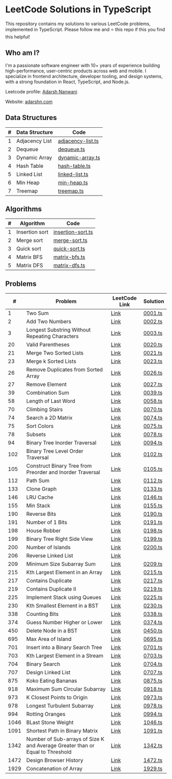 # LeetCode Solutions in TypeScript

This repository contains my solutions to various LeetCode problems, implemented in TypeScript. Please follow me and ⭐ this repo if this you find this helpful!

## Who am I?

I'm a passionate software engineer with 10+ years of experience building high-performance, user-centric products across web and mobile. I specialize in frontend architecture, developer tooling, and design systems, with a strong foundation in React, TypeScript, and Node.js.

Leetcode profile: [Adarsh Nanwani](https://leetcode.com/u/adarshnanwani/)

Website: [adarshn.com](https://adarshn.com)

## Data Structures

| #   | Data Structure | Code                                                     |
| --- | -------------- | -------------------------------------------------------- |
| 1   | Adjacency List | [adjacency-list.ts](./data-structures/adjacency-list.ts) |
| 2   | Dequeue        | [dequeue.ts](./data-structures/dequeue.ts)               |
| 3   | Dynamic Array  | [dynamic-array.ts](./data-structures/dynamic-array.ts)   |
| 4   | Hash Table     | [hash-table.ts](./data-structures/hash-table.ts)         |
| 5   | Linked List    | [linked-list.ts](./data-structures/linked-list.ts)       |
| 6   | Min Heap       | [min-heap.ts](./data-structures/min-heap.ts)             |
| 7   | Treemap        | [treemap.ts](./data-structures/treemap.ts)               |

## Algorithms

| #   | Algorithm      | Code                                                |
| --- | -------------- | --------------------------------------------------- |
| 1   | Insertion sort | [insertion-sort.ts](./algorithms/insertion-sort.ts) |
| 2   | Merge sort     | [merge-sort.ts](./algorithms/merge-sort.ts)         |
| 3   | Quick sort     | [quick-sort.ts](./algorithms/quick-sort.ts)         |
| 4   | Matrix BFS     | [matrix-bfs.ts](./algorithms/matrix-bfs.ts)         |
| 5   | Matrix DFS     | [matrix-dfs.ts](./algorithms/matrix-dfs.ts)         |

## Problems

| #    | Problem                                                                       | LeetCode Link                                                                                                                    | Solution                      |
| ---- | ----------------------------------------------------------------------------- | -------------------------------------------------------------------------------------------------------------------------------- | ----------------------------- |
| 1    | Two Sum                                                                       | [Link](https://leetcode.com/problems/two-sum/description/)                                                                       | [0001.ts](./problems/0001.ts) |
| 2    | Add Two Numbers                                                                       | [Link](https://leetcode.com/problems/add-two-numbers/description/)                                                                       | [0002.ts](./problems/0002.ts) |
| 3    | Longest Substring Without Repeating Characters                                | [Link](https://leetcode.com/problems/longest-substring-without-repeating-characters/description/)                                | [0003.ts](./problems/0003.ts) |
| 20   | Valid Parentheses                                                             | [Link](https://leetcode.com/problems/valid-parentheses/description/)                                                             | [0020.ts](./problems/0020.ts) |
| 21   | Merge Two Sorted Lists                                                        | [Link](https://leetcode.com/problems/merge-two-sorted-lists/description/)                                                        | [0021.ts](./problems/0021.ts) |
| 23   | Merge k Sorted Lists                                                          | [Link](https://leetcode.com/problems/merge-k-sorted-lists/description/)                                                          | [0023.ts](./problems/0023.ts) |
| 26   | Remove Duplicates from Sorted Array                                           | [Link](https://leetcode.com/problems/remove-duplicates-from-sorted-array/description/)                                           | [0026.ts](./problems/0026.ts) |
| 27   | Remove Element                                                                | [Link](https://leetcode.com/problems/remove-element/description/)                                                                | [0027.ts](./problems/0027.ts) |
| 39   | Combination Sum                                                               | [Link](https://leetcode.com/problems/combination-sum/description/)                                                               | [0039.ts](./problems/0039.ts) |
| 58   | Length of Last Word                                                           | [Link](https://leetcode.com/problems/length-of-last-word/description/)                                                           | [0058.ts](./problems/0058.ts) |
| 70   | Climbing Stairs                                                               | [Link](https://leetcode.com/problems/climbing-stairs/description/)                                                               | [0070.ts](./problems/0070.ts) |
| 74   | Search a 2D Matrix                                                            | [Link](https://leetcode.com/problems/search-a-2d-matrix/description/)                                                            | [0074.ts](./problems/0074.ts) |
| 75   | Sort Colors                                                                   | [Link](https://leetcode.com/problems/sort-colors/description/)                                                                   | [0075.ts](./problems/0075.ts) |
| 78   | Subsets                                                                       | [Link](https://leetcode.com/problems/subsets/description/)                                                                       | [0078.ts](./problems/0078.ts) |
| 94   | Binary Tree Inorder Traversal                                                 | [Link](https://leetcode.com/problems/binary-tree-inorder-traversal/description/)                                                 | [0094.ts](./problems/0094.ts) |
| 102  | Binary Tree Level Order Traversal                                             | [Link](https://leetcode.com/problems/binary-tree-level-order-traversal/description/)                                             | [0102.ts](./problems/0102.ts) |
| 105  | Construct Binary Tree from Preorder and Inorder Traversal                     | [Link](https://leetcode.com/problems/construct-binary-tree-from-preorder-and-inorder-traversal/description/)                     | [0105.ts](./problems/0105.ts) |
| 112  | Path Sum                                                                      | [Link](https://leetcode.com/problems/path-sum/description/)                                                                      | [0112.ts](./problems/0112.ts) |
| 133  | Clone Graph                                                                   | [Link](https://leetcode.com/problems/clone-graph/description/)                                                                   | [0133.ts](./problems/0133.ts) |
| 146  | LRU Cache                                                                     | [Link](https://leetcode.com/problems/lru-cache/description/)                                                                     | [0146.ts](./problems/0146.ts) |
| 155  | Min Stack                                                                     | [Link](https://leetcode.com/problems/min-stack/description/)                                                                     | [0155.ts](./problems/0155.ts) |
| 190  | Reverse Bits                                                                  | [Link](https://leetcode.com/problems/reverse-bits/description/)                                                                  | [0190.ts](./problems/0190.ts) |
| 191  | Number of 1 Bits                                                              | [Link](https://leetcode.com/problems/number-of-1-bits/description/)                                                              | [0191.ts](./problems/0191.ts) |
| 198  | House Robber                                                                  | [Link](https://leetcode.com/problems/house-robber/description/)                                                                  | [0198.ts](./problems/0198.ts) |
| 199  | Binary Tree Right Side View                                                   | [Link](https://leetcode.com/problems/binary-tree-right-side-view/description/)                                                   | [0199.ts](./problems/0199.ts) |
| 200  | Number of Islands                                                             | [Link](https://leetcode.com/problems/number-of-islands/description/)                                                             | [0200.ts](./problems/0200.ts) |
| 206  | Reverse Linked List                                                           | [Link](https://leetcode.com/problems/reverse-linked-list/description/)                                                           |
| 209  | Minimum Size Subarray Sum                                                     | [Link](https://leetcode.com/problems/minimum-size-subarray-sum/description/)                                                     | [0209.ts](./problems/0209.ts) |
| 215  | Kth Largest Element in an Array                                               | [Link](https://leetcode.com/problems/kth-largest-element-in-an-array/description/)                                               | [0215.ts](./problems/0215.ts) |
| 217  | Contains Duplicate                                                            | [Link](https://leetcode.com/problems/contains-duplicate/description/)                                                            | [0217.ts](./problems/0217.ts) |
| 219  | Contains Duplicate II                                                         | [Link](https://leetcode.com/problems/contains-duplicate-ii/description/)                                                         | [0219.ts](./problems/0219.ts) |
| 225  | Implement Stack using Queues                                                  | [Link](https://leetcode.com/problems/implement-stack-using-queues/description/)                                                  | [0225.ts](./problems/0225.ts) |
| 230  | Kth Smallest Element in a BST                                                 | [Link](https://leetcode.com/problems/kth-smallest-element-in-a-bst/description/)                                                 | [0230.ts](./problems/0230.ts) |
| 338  | Counting Bits                                                                 | [Link](https://leetcode.com/problems/counting-bits/description/)                                                                 | [0338.ts](./problems/0338.ts) |
| 374  | Guess Number Higher or Lower                                                  | [Link](http://leetcode.com/problems/guess-number-higher-or-lower/description/)                                                   | [0374.ts](./problems/0374.ts) |
| 450  | Delete Node in a BST                                                          | [Link](https://leetcode.com/problems/delete-node-in-a-bst/description/)                                                          | [0450.ts](./problems/0450.ts) |
| 695  | Max Area of Island                                                            | [Link](https://leetcode.com/problems/max-area-of-island/description/)                                                            | [0695.ts](./problems/0695.ts) |
| 701  | Insert into a Binary Search Tree                                              | [Link](https://leetcode.com/problems/insert-into-a-binary-search-tree/description/)                                              | [0701.ts](./problems/0701.ts) |
| 703  | Kth Largest Element in a Stream                                               | [Link](https://leetcode.com/problems/kth-largest-element-in-a-stream/description/)                                               | [0703.ts](./problems/0703.ts) |
| 704  | Binary Search                                                                 | [Link](https://leetcode.com/problems/binary-search/description/)                                                                 | [0704.ts](./problems/0704.ts) |
| 707  | Design Linked List                                                            | [Link](https://leetcode.com/problems/binary-search/description/)                                                                 | [0707.ts](./problems/0707.ts) |
| 875  | Koko Eating Bananas                                                           | [Link](https://leetcode.com/problems/koko-eating-bananas/description/)                                                           | [0875.ts](./problems/0875.ts) |
| 918  | Maximum Sum Circular Subarray                                                 | [Link](https://leetcode.com/problems/maximum-sum-circular-subarray/description/)                                                 | [0918.ts](./problems/0918.ts) |
| 973  | K Closest Points to Origin                                                    | [Link](https://leetcode.com/problems/k-closest-points-to-origin/description/)                                                    | [0973.ts](./problems/0973.ts) |
| 978  | Longest Turbulent Subarray                                                    | [Link](https://leetcode.com/problems/longest-turbulent-subarray/description/)                                                    | [0978.ts](./problems/0978.ts) |
| 994  | Rotting Oranges                                                               | [Link](https://leetcode.com/problems/binary-search/description/)                                                                 | [0994.ts](./problems/0994.ts) |
| 1046 | BLast Stone Weight                                                            | [Link](https://leetcode.com/problems/last-stone-weight/description/)                                                             | [1046.ts](./problems/1046.ts) |
| 1091 | Shortest Path in Binary Matrix                                                | [Link](https://leetcode.com/problems/shortest-path-in-binary-matrix/description/)                                                | [1091.ts](./problems/1091.ts) |
| 1342 | Number of Sub-arrays of Size K and Average Greater than or Equal to Threshold | [Link](https://leetcode.com/problems/number-of-sub-arrays-of-size-k-and-average-greater-than-or-equal-to-threshold/description/) | [1342.ts](./problems/1342.ts) |
| 1472 | Design Browser History                                                        | [Link](https://leetcode.com/problems/design-browser-history/description/)                                                        | [1472.ts](./problems/1472.ts) |
| 1929 | Concatenation of Array                                                        | [Link](https://leetcode.com/problems/concatenation-of-array/description/)                                                        | [1929.ts](./problems/1929.ts) |

